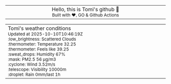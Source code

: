 
<div align="center">
<table>
<tbody>
<td align="center">
<img width="2000" height="0"><br>
Hello, this is Tomi's github 👋<br>
<sup>Built with ❤️, GO & Github Actions</sup><br>
<img width="2000" height="0">
</td>
</tbody>
</table>
</div>
<table>
<tbody>
<td align="left">
<img width="2000" height="0"><br>
Tomi's weather conditions<br>
<sup>Updated at 2025-10-10T10:46:19Z</sup><br>
<sup>:low_brightness: Scattered Clouds</sup><br>
<sup>:thermometer: Temperature 32.25 </sup><br>
<sup>:thermometer: Feels like 39.25</sup><br>
<sup>:sweat_drops: Humidity 67%</sup><br>
<sup>:mask: PM2.5 56 μg/m3</sup><br>
<sup>:cyclone: Wind 3.52m/s </sup><br>
<sup>:telescope: Visibility 10000m </sup><br>
<sup>:droplet: Rain 0mm/last 1h </sup><br>
<img width="2000" height="0">
</td>
<td align="left">
<img width="2000" height="0"><br>
<br>
<img width="2000" height="0">
</td>
</tbody>
</table>
</div>
    